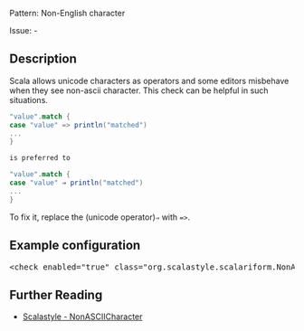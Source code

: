Pattern: Non-English character

Issue: -

## Description

Scala allows unicode characters as operators and some editors misbehave when they see non-ascii character. This check can be helpful in such situations.

```scala
"value".match {
case "value" => println("matched")
...
}

is preferred to

"value".match {
case "value" ⇒ println("matched")
...
}
```

To fix it, replace the (unicode operator)`⇒` with `=>`.

## Example configuration
<pre>&lt;check enabled=&quot;true&quot; class=&quot;org.scalastyle.scalariform.NonASCIICharacterChecker&quot; level=&quot;warning&quot;/&gt;</pre>
<a name="org_scalastyle_scalariform_NotImplementedErrorUsage" />

## Further Reading

* [Scalastyle - NonASCIICharacter](http://www.scalastyle.org/rules-1.0.0.html#org_scalastyle_scalariform_NonASCIICharacterChecker)